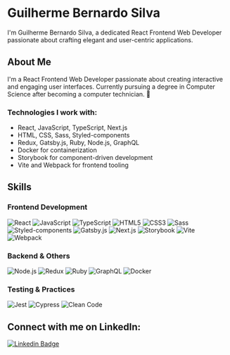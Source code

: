 # Guilherme Bernardo Silva

I'm Guilherme Bernardo Silva, a dedicated React Frontend Web Developer passionate about crafting elegant and user-centric applications.

## About Me

I'm a React Frontend Web Developer passionate about creating interactive and engaging user interfaces. Currently pursuing a degree in Computer Science after becoming a computer technician. 🚀 

### Technologies I work with:

- React, JavaScript, TypeScript, Next.js
- HTML, CSS, Sass, Styled-components
- Redux, Gatsby.js, Ruby, Node.js, GraphQL
- Docker for containerization
- Storybook for component-driven development
- Vite and Webpack for frontend tooling

## Skills

### Frontend Development

![React](https://img.shields.io/badge/-React-61DAFB?style=for-the-badge&logo=react&logoColor=white)
![JavaScript](https://img.shields.io/badge/-JavaScript-F7DF1E?style=for-the-badge&logo=javascript&logoColor=white)
![TypeScript](https://img.shields.io/badge/-TypeScript-3178C6?style=for-the-badge&logo=typescript&logoColor=white)
![HTML5](https://img.shields.io/badge/-HTML5-E34F26?style=for-the-badge&logo=html5&logoColor=white)
![CSS3](https://img.shields.io/badge/-CSS3-1572B6?style=for-the-badge&logo=css3&logoColor=white)
![Sass](https://img.shields.io/badge/-Sass-CC6699?style=for-the-badge&logo=sass&logoColor=white)
![Styled-components](https://img.shields.io/badge/-Styled_components-DB7093?style=for-the-badge&logo=styled-components&logoColor=white)
![Gatsby.js](https://img.shields.io/badge/-Gatsby.js-663399?style=for-the-badge&logo=gatsby&logoColor=white)
![Next.js](https://img.shields.io/badge/-Next.js-000000?style=for-the-badge&logo=next.js&logoColor=white)
![Storybook](https://img.shields.io/badge/-Storybook-FF4785?style=for-the-badge&logo=storybook&logoColor=white)
![Vite](https://img.shields.io/badge/-Vite-646CFF?style=for-the-badge&logo=vite&logoColor=white)
![Webpack](https://img.shields.io/badge/-Webpack-8DD6F9?style=for-the-badge&logo=webpack&logoColor=black)

### Backend & Others

![Node.js](https://img.shields.io/badge/-Node.js-339933?style=for-the-badge&logo=node.js&logoColor=white)
![Redux](https://img.shields.io/badge/-Redux-764ABC?style=for-the-badge&logo=redux&logoColor=white)
![Ruby](https://img.shields.io/badge/-Ruby-CC342D?style=for-the-badge&logo=ruby&logoColor=white)
![GraphQL](https://img.shields.io/badge/-GraphQL-E10098?style=for-the-badge&logo=graphql&logoColor=white)
![Docker](https://img.shields.io/badge/-Docker-2496ED?style=for-the-badge&logo=docker&logoColor=white)

### Testing & Practices

![Jest](https://img.shields.io/badge/-Jest-C21325?style=for-the-badge&logo=jest&logoColor=white)
![Cypress](https://img.shields.io/badge/-Cypress-17202C?style=for-the-badge&logo=cypress&logoColor=white)
![Clean Code](https://img.shields.io/badge/-Clean_Code-008000?style=for-the-badge)

## Connect with me on LinkedIn:

[![Linkedin Badge](https://img.shields.io/badge/-Guilherme_Bernardo-0077B5?style=for-the-badge&logo=Linkedin&logoColor=white&link=https://www.linkedin.com/in/guilherme-bernardo-silva-789217194/)](https://www.linkedin.com/in/guilherme-bernardo-silva-789217194/)
